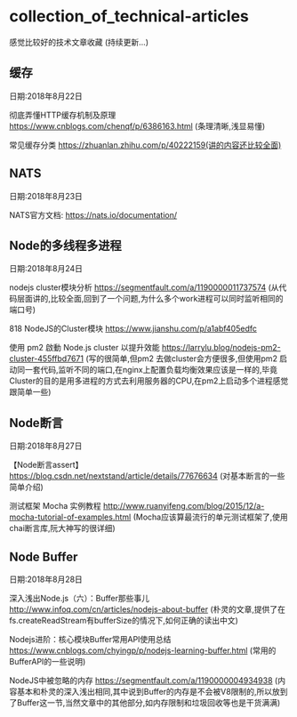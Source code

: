 # collection_of_technical-articles
感觉比较好的技术文章收藏
(持续更新...)

## 缓存

日期:2018年8月22日

彻底弄懂HTTP缓存机制及原理 https://www.cnblogs.com/chenqf/p/6386163.html (条理清晰,浅显易懂)

常见缓存分类 https://zhuanlan.zhihu.com/p/40222159(讲的内容还比较全面)

## NATS

日期:2018年8月23日

NATS官方文档: https://nats.io/documentation/

## Node的多线程多进程

日期:2018年8月24日

nodejs cluster模块分析 https://segmentfault.com/a/1190000011737574 (从代码层面讲的,比较全面,回到了一个问题,为什么多个work进程可以同时监听相同的端口号)

818 NodeJS的Cluster模块 https://www.jianshu.com/p/a1abf405edfc

使用 pm2 啟動 Node.js cluster 以提升效能 https://larrylu.blog/nodejs-pm2-cluster-455ffbd7671  (写的很简单,但pm2 去做cluster会方便很多,但使用pm2 启动同一套代码,监听不同的端口,在nginx上配置负载均衡效果应该是一样的,毕竟Cluster的目的是用多进程的方式去利用服务器的CPU,在pm2上启动多个进程感觉跟简单一些)

## Node断言

日期:2018年8月27日

【Node断言assert】https://blog.csdn.net/nextstand/article/details/77676634 (对基本断言的一些简单介绍)

测试框架 Mocha 实例教程 http://www.ruanyifeng.com/blog/2015/12/a-mocha-tutorial-of-examples.html (Mocha应该算最流行的单元测试框架了,使用chai断言库,阮大神写的很详细)

## Node Buffer

日期:2018年8月28日

深入浅出Node.js（六）：Buffer那些事儿 http://www.infoq.com/cn/articles/nodejs-about-buffer (朴灵的文章,提供了在fs.createReadStream有bufferSize的情况下,如何正确的读出中文)

Nodejs进阶：核心模块Buffer常用API使用总结 https://www.cnblogs.com/chyingp/p/nodejs-learning-buffer.html (常用的BufferAPI的一些说明)

NodeJS中被忽略的内存 https://segmentfault.com/a/1190000004934938 (内容基本和朴灵的深入浅出相同,其中说到Buffer的内存是不会被V8限制的,所以放到了Buffer这一节,当然文章中的其他部分,如内存限制和垃圾回收等也是干货满满)
